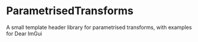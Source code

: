 # ParametrisedTransforms
A small template header library for parametrised transforms, with examples for Dear ImGui

